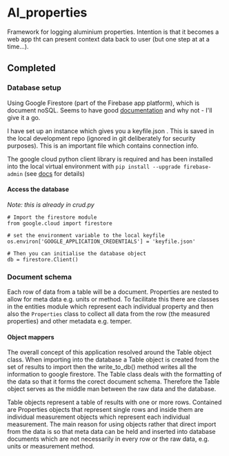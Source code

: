 # Al_properties
Framework for logging aluminium properties.  Intention is that it becomes a web 
app tht can present context data back to user (but one step at at a time...).

## Completed
### Database setup

Using Google Firestore (part of the Firebase app platform), which is document 
noSQL.  Seems to have good 
[documentation](https://firebase.google.com/docs/firestore) and why not - I'll 
give it a go.

I have set up an instance which gives you a keyfile.json .  This is saved in 
the local development repo (ignored in git deliberately for security purposes).
This is an important file which contains connection info.

The google cloud python client library is required and has been installed into 
the local virtual environment with `pip install --upgrade firebase-admin` (see 
[docs](https://firebase.google.com/docs/firestore/quickstart) for details)

#### Access the database
*Note: this is already in crud.py*

```
# Import the firestore module
from google.cloud import firestore

# set the environment variable to the local keyfile
os.environ['GOOGLE_APPLICATION_CREDENTIALS'] = 'keyfile.json'

# Then you can initialise the database object
db = firestore.Client()
```

### Document schema
Each row of data from a table will be a document. Properties are nested to 
allow for meta data e.g. units or method.  To facilitate this there are classes
in the entities module which represent each individual property and then also
the `Properties` class to collect all data from the row (the measured 
properties) and other metadata e.g. temper.

#### Object mappers
The overall concept of this application resolved around the Table object class.
When importing into the database a Table object is created from the set of
results to import then the write_to_db() method writes all the information to 
google firestore. The Table class deals with the formatting of the data so that
it forms the corect document schema.  Therefore the Table object serves as the
middle man between the raw data and the database.

Table objects represent a table of results with one or more rows. Contained
are Properties objects that represent single rows and inside them are 
individual measurement objects which represent each individual measurement.
The main reason for using objects rather that direct import from the data is so
that meta data can be held and inserted into database documents which are not
necessarily in every row or the raw data, e.g. units or measurement method.
